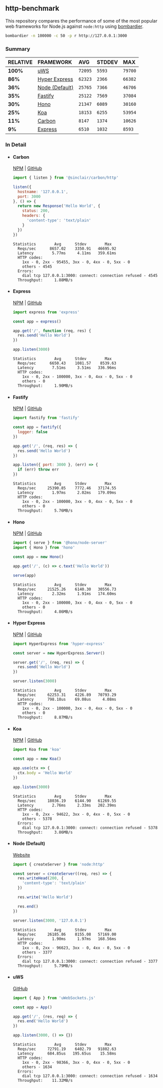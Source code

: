 ## http-benchmark

This repository compares the performance of some of the most popular web frameworks for Node.js against `node:http` using [bombardier](https://github.com/codesenberg/bombardier).

```bash
bombardier -n 100000 -c 50 -p r http://127.0.0.1:3000
```

### Summary

| RELATIVE | FRAMEWORK | AVG | STDDEV | MAX |
| :--- | :--- | :--- | :--- | :--- |
| **100%** | [uWS](#uws) | `72095` | `5593` | `79700` |
| **86%** | [Hyper Express](#hyper-express) | `62323` | `2366` | `66382` |
| **36%** | [Node (Default)](#node-default) | `25765` | `7366` | `46706` |
| **35%** | [Fastify](#fastify) | `25122` | `7569` | `37084` |
| **30%** | [Hono](#hono) | `21347` | `6089` | `30160` |
| **25%** | [Koa](#koa) | `18153` | `6255` | `53954` |
| **11%** | [Carbon](#carbon) | `8147` | `1374` | `10626` |
| **9%** | [Express](#express) | `6510` | `1032` | `8593` |


### In Detail

- #### Carbon
  [NPM](https://npmjs.com/@sinclair/carbon) | [GitHub](https://github.com/sinclairzx81/carbon)
  ```js
  import { listen } from '@sinclair/carbon/http'

  listen({
    hostname: '127.0.0.1',
    port: 3000
  }, () => {
    return new Response('Hello World', {
      status: 200,
      headers: {
        'content-type': 'text/plain'
      }
    })
  })
  ```

  ```
  Statistics        Avg      Stdev        Max
    Reqs/sec      8657.02    3350.91   46695.92
    Latency        5.77ms     4.11ms   359.61ms
    HTTP codes:
      1xx - 0, 2xx - 95455, 3xx - 0, 4xx - 0, 5xx - 0
      others - 4545
    Errors:
      dial tcp 127.0.0.1:3000: connect: connection refused - 4545
    Throughput:     1.88MB/s
  ```

- #### Express
  [NPM](https://npmjs.com/express) | [GitHub](https://github.com/expressjs/express)
  ```js
  import express from 'express'

  const app = express()

  app.get('/', function (req, res) {
    res.send('Hello World')
  })

  app.listen(3000)
  ```

  ```
  Statistics        Avg      Stdev        Max
    Reqs/sec      6650.43    1081.57    8539.63
    Latency        7.51ms     3.51ms   336.96ms
    HTTP codes:
      1xx - 0, 2xx - 100000, 3xx - 0, 4xx - 0, 5xx - 0
      others - 0
    Throughput:     1.90MB/s
  ```

- #### Fastify
  [NPM](https://npmjs.com/fastify) | [GitHub](https://github.com/fastify/fastify)
  ```js
  import fastify from 'fastify'

  const app = fastify({
    logger: false
  })

  app.get('/', (req, res) => {
    res.send('Hello World')
  })

  app.listen({ port: 3000 }, (err) => {
    if (err) throw err
  })
  ```

  ```
  Statistics        Avg      Stdev        Max
    Reqs/sec     25390.85    7772.46   37174.55
    Latency        1.97ms     2.02ms   179.09ms
    HTTP codes:
      1xx - 0, 2xx - 100000, 3xx - 0, 4xx - 0, 5xx - 0
      others - 0
    Throughput:     5.76MB/s
  ```

- #### Hono
  [NPM](https://npmjs.com/hono) | [GitHub](https://github.com/honojs/hono)
  ```js
  import { serve } from '@hono/node-server'
  import { Hono } from 'hono'

  const app = new Hono()

  app.get('/', (c) => c.text('Hello World'))

  serve(app)
  ```

  ```
  Statistics        Avg      Stdev        Max
    Reqs/sec     21525.26    6140.30   30556.73
    Latency        2.32ms     1.91ms   174.60ms
    HTTP codes:
      1xx - 0, 2xx - 100000, 3xx - 0, 4xx - 0, 5xx - 0
      others - 0
    Throughput:     4.86MB/s
  ```

- #### Hyper Express
  [NPM](https://npmjs.com/hyper-express) | [GitHub](https://github.com/kartikk221/hyper-express)
  ```js
  import HyperExpress from 'hyper-express'

  const server = new HyperExpress.Server()

  server.get('/', (req, res) => {
    res.send('Hello World')
  })

  server.listen(3000)
  ```

  ```
  Statistics        Avg      Stdev        Max
    Reqs/sec     62253.31    4226.89   70793.29
    Latency      798.18us    69.08us     4.08ms
    HTTP codes:
      1xx - 0, 2xx - 100000, 3xx - 0, 4xx - 0, 5xx - 0
      others - 0
    Throughput:     8.87MB/s
  ```

- #### Koa
  [NPM](https://npmjs.com/koa) | [GitHub](https://github.com/koajs/koa)
  ```js
  import Koa from 'koa'

  const app = new Koa()

  app.use(ctx => {
    ctx.body = 'Hello World'
  })

  app.listen(3000)
  ```

  ```
  Statistics        Avg      Stdev        Max
    Reqs/sec     18036.19    6144.90   61269.55
    Latency        2.76ms     2.33ms   202.39ms
    HTTP codes:
      1xx - 0, 2xx - 94622, 3xx - 0, 4xx - 0, 5xx - 0
      others - 5378
    Errors:
      dial tcp 127.0.0.1:3000: connect: connection refused - 5378
    Throughput:     3.86MB/s
  ```

- #### Node (Default)
  [Website](https://nodejs.org/api/http.html)
  ```js
  import { createServer } from 'node:http'

  const server = createServer((req, res) => {
    res.writeHead(200, {
      'content-type': 'text/plain'
    })

    res.write('Hello World')

    res.end()
  })

  server.listen(3000, '127.0.0.1')
  ```

  ```
  Statistics        Avg      Stdev        Max
    Reqs/sec     26185.86    8155.08   57169.00
    Latency        1.90ms     1.97ms   168.56ms
    HTTP codes:
      1xx - 0, 2xx - 96623, 3xx - 0, 4xx - 0, 5xx - 0
      others - 3377
    Errors:
      dial tcp 127.0.0.1:3000: connect: connection refused - 3377
    Throughput:     5.79MB/s
  ```

- #### uWS
  [GitHub](https://github.com/uNetworking/uWebSockets.js)
  ```js
  import { App } from 'uWebSockets.js'

  const app = App()

  app.get('/', (res, req) => {
    res.end('Hello World')
  })

  app.listen(3000, () => {})
  ```

  ```
  Statistics        Avg      Stdev        Max
    Reqs/sec     72791.19    6402.79   91802.63
    Latency      684.85us   195.65us    15.58ms
    HTTP codes:
      1xx - 0, 2xx - 98366, 3xx - 0, 4xx - 0, 5xx - 0
      others - 1634
    Errors:
      dial tcp 127.0.0.1:3000: connect: connection refused - 1634
    Throughput:    11.32MB/s
  ```


